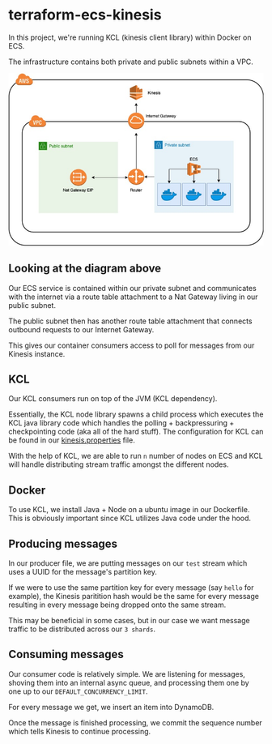 # terraform-ecs-kinesis 

In this project, we're running KCL (kinesis client library) within Docker on ECS.

The infrastructure contains both private and public subnets within a VPC.

![Overview](./diagram.jpg)

## Looking at the diagram above

Our ECS service is contained within our private subnet and communicates with the internet via a route table attachment to a Nat Gateway living in our public subnet.

The public subnet then has another route table attachment that connects outbound requests to our Internet Gateway.

This gives our container consumers access to poll for messages from our Kinesis instance.

## KCL

Our KCL consumers run on top of the JVM (KCL dependency).

Essentially, the KCL node library spawns a child process which executes the KCL java library code which handles the polling + backpressuring + checkpointing code (aka all of the hard stuff). The configuration for KCL can be found in our [kinesis.properties](./kinesis.properties) file.

With the help of KCL, we are able to run `n` number of nodes on ECS and KCL will handle distributing stream traffic amongst the different nodes.

## Docker

To use KCL, we install Java + Node on a ubuntu image in our Dockerfile. This is obviously important since KCL utilizes Java code under the hood.

## Producing messages

In our producer file, we are putting messages on our `test` stream which uses a UUID for the message's partition key.

If we were to use the same partition key for every message (say `hello` for example), the Kinesis paritition hash would be the same for every message resulting in every message being dropped onto the same stream.

This may be beneficial in some cases, but in our case we want message traffic to be distributed across our `3 shards`.

## Consuming messages

Our consumer code is relatively simple. We are listening for messages, shoving them into an internal async queue, and processing them one by one up to our `DEFAULT_CONCURRENCY_LIMIT`.

For every message we get, we insert an item into DynamoDB.

Once the message is finished processing, we commit the sequence number which tells Kinesis to continue processing.